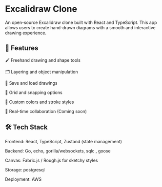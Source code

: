 # Excalidraw Clone

An open-source Excalidraw clone built with React and TypeScript. This app allows users to create hand-drawn diagrams with a smooth and interactive drawing experience.

## 🚀 Features

🖌️ Freehand drawing and shape tools

🗂️ Layering and object manipulation

📂 Save and load drawings

📏 Grid and snapping options

🎨 Custom colors and stroke styles

📡 Real-time collaboration (Coming soon)

## 🛠️ Tech Stack

Frontend: React, TypeScript, Zustand (state management)

Backend: Go, echo, gorilla/websockets, sqlc , goose

Canvas: Fabric.js / Rough.js for sketchy styles

Storage: postgresql

Deployment: AWS 

